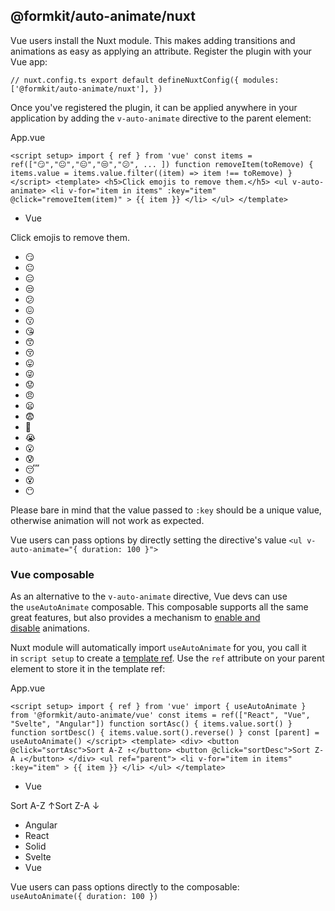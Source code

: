@formkit/auto-animate/nuxt
-------------

Vue users install the Nuxt module. This makes adding transitions and animations as easy as applying an attribute. Register the plugin with your Vue app:

`// nuxt.config.ts export default defineNuxtConfig({ modules: ['@formkit/auto-animate/nuxt'], })`


Once you've registered the plugin, it can be applied anywhere in your application by adding the `v-auto-animate` directive to the parent element:

App.vue

`<script setup> import { ref } from 'vue' const items = ref(["😏","😐","😑","😒","😕", ... ]) function removeItem(toRemove) { items.value = items.value.filter((item) => item !== toRemove) } </script> <template> <h5>Click emojis to remove them.</h5> <ul v-auto-animate> <li v-for="item in items" :key="item" @click="removeItem(item)" > {{ item }} </li> </ul> </template>`

-   Vue

Click emojis to remove them.

-   😏
-   😐
-   😑
-   😒
-   😕
-   😖
-   😗
-   😘
-   😙
-   😚
-   😛
-   😜
-   😟
-   😠
-   😦
-   😨
-   😬
-   😭
-   😮
-   😰
-   😴
-   😵
-   😶

Please bare in mind that the value passed to `:key` should be a unique value, otherwise animation will not work as expected.

Vue users can pass options by directly setting the directive's value `<ul v-auto-animate="{ duration: 100 }">`

### Vue composable

As an alternative to the `v-auto-animate` directive, Vue devs can use the `useAutoAnimate` composable. This composable supports all the same great features, but also provides a mechanism to [enable and disable](https://auto-animate.formkit.com/usage-disable) animations.

Nuxt module will automatically import `useAutoAnimate` for you, you call it in `script setup` to create a [template ref](https://vuejs.org/guide/essentials/template-refs.html#template-refs). Use the `ref` attribute on your parent element to store it in the template ref:

App.vue

`<script setup> import { ref } from 'vue' import { useAutoAnimate } from '@formkit/auto-animate/vue' const items = ref(["React", "Vue", "Svelte", "Angular"]) function sortAsc() { items.value.sort() } function sortDesc() { items.value.sort().reverse() } const [parent] = useAutoAnimate() </script> <template> <div> <button @click="sortAsc">Sort A-Z ↑</button> <button @click="sortDesc">Sort Z-A ↓</button> </div> <ul ref="parent"> <li v-for="item in items" :key="item" > {{ item }} </li> </ul> </template>`

-   Vue

Sort A-Z ↑Sort Z-A ↓

-   Angular
-   React
-   Solid
-   Svelte
-   Vue

Vue users can pass options directly to the composable:\
`useAutoAnimate({ duration: 100 })`